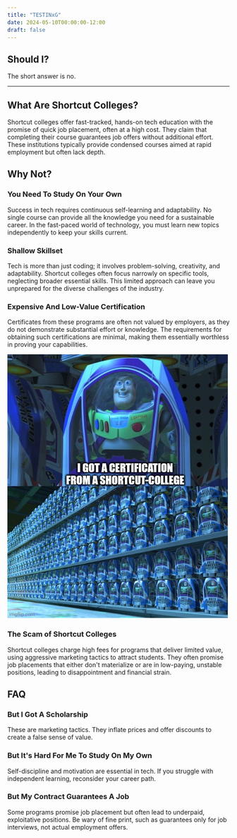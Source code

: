 ```yaml
---
title: "TESTINxG"
date: 2024-05-10T00:00:00-12:00
draft: false
---
```


## Should I?
The short answer is no.

---

## What Are Shortcut Colleges?
Shortcut colleges offer fast-tracked, hands-on tech education with the promise of quick job placement, often at a high cost. They claim that completing their course guarantees job offers without additional effort. These institutions typically provide condensed courses aimed at rapid employment but often lack depth.

## Why Not?
### You Need To Study On Your Own
Success in tech requires continuous self-learning and adaptability. No single course can provide all the knowledge you need for a sustainable career. In the fast-paced world of technology, you must learn new topics independently to keep your skills current.

### Shallow Skillset
Tech is more than just coding; it involves problem-solving, creativity, and adaptability. Shortcut colleges often focus narrowly on specific tools, neglecting broader essential skills. This limited approach can leave you unprepared for the diverse challenges of the industry.

### Expensive And Low-Value Certification
Certificates from these programs are often not valued by employers, as they do not demonstrate substantial effort or knowledge. The requirements for obtaining such certifications are minimal, making them essentially worthless in proving your capabilities.

![Buzz Lightyear Clones](img/buzz_lightyear_clones_i_got_certification_from_shortcut_college.jpg)

### The Scam of Shortcut Colleges
Shortcut colleges charge high fees for programs that deliver limited value, using aggressive marketing tactics to attract students. They often promise job placements that either don't materialize or are in low-paying, unstable positions, leading to disappointment and financial strain.

## FAQ
### But I Got A Scholarship
These are marketing tactics. They inflate prices and offer discounts to create a false sense of value.

### But It's Hard For Me To Study On My Own
Self-discipline and motivation are essential in tech. If you struggle with independent learning, reconsider your career path.

### But My Contract Guarantees A Job
Some programs promise job placement but often lead to underpaid, exploitative positions. Be wary of fine print, such as guarantees only for job interviews, not actual employment offers.
